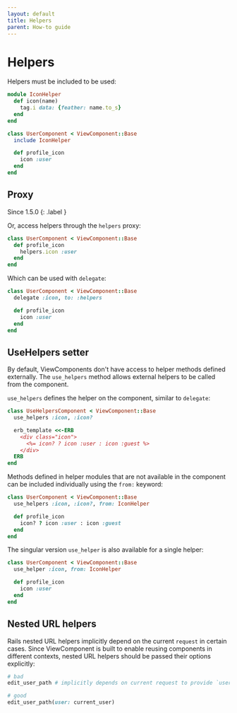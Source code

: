 ```yaml
---
layout: default
title: Helpers
parent: How-to guide
---
```


# Helpers

Helpers must be included to be used:

```ruby
module IconHelper
  def icon(name)
    tag.i data: {feather: name.to_s}
  end
end

class UserComponent < ViewComponent::Base
  include IconHelper

  def profile_icon
    icon :user
  end
end
```

## Proxy

Since 1.5.0
{: .label }

Or, access helpers through the `helpers` proxy:

```ruby
class UserComponent < ViewComponent::Base
  def profile_icon
    helpers.icon :user
  end
end
```

Which can be used with `delegate`:

```ruby
class UserComponent < ViewComponent::Base
  delegate :icon, to: :helpers

  def profile_icon
    icon :user
  end
end
```

## UseHelpers setter

By default, ViewComponents don't have access to helper methods defined externally. The `use_helpers` method allows external helpers to be called from the component.

`use_helpers` defines the helper on the component, similar to `delegate`:

```ruby
class UseHelpersComponent < ViewComponent::Base
  use_helpers :icon, :icon?

  erb_template <<-ERB
    <div class="icon">
      <%= icon? ? icon :user : icon :guest %>
    </div>
  ERB
end
```

Methods defined in helper modules that are not available in the component can be included individually using the `from:` keyword:

```ruby
class UserComponent < ViewComponent::Base
  use_helpers :icon, :icon?, from: IconHelper

  def profile_icon
    icon? ? icon :user : icon :guest
  end
end
```

The singular version `use_helper` is also available for a single helper:

```ruby
class UserComponent < ViewComponent::Base
  use_helper :icon, from: IconHelper

  def profile_icon
    icon :user
  end
end
```

## Nested URL helpers

Rails nested URL helpers implicitly depend on the current `request` in certain cases. Since ViewComponent is built to enable reusing components in different contexts, nested URL helpers should be passed their options explicitly:

```ruby
# bad
edit_user_path # implicitly depends on current request to provide `user`

# good
edit_user_path(user: current_user)
```

